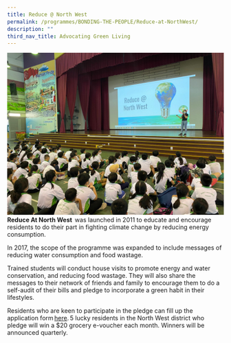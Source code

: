 ```yaml
---
title: Reduce @ North West
permalink: /programmes/BONDING-THE-PEOPLE/Reduce-at-NorthWest/
description: ""
third_nav_title: Advocating Green Living
---
```

![](/images/Programmes/Green%20Living/PHOTO-2022-07-06-12-31-38%20(1).jpg)**Reduce At North West**  was launched in 2011 to educate and encourage residents to do their part in fighting climate change by reducing energy consumption.  

In 2017, the scope of the programme was expanded to include messages of reducing water consumption and food wastage. 

Trained students will conduct house visits to promote energy and water conservation, and reducing food wastage. They will also share the messages to their network of friends and family to encourage them to do a self-audit of their bills and pledge to incorporate a green habit in their lifestyles.  

Residents who are keen to participate in the pledge can fill up the application form [here](https://go.gov.sg/reduce-sign-up). 5 lucky residents in the North West district who pledge will win a $20 grocery e-voucher each month. Winners will be announced quarterly.